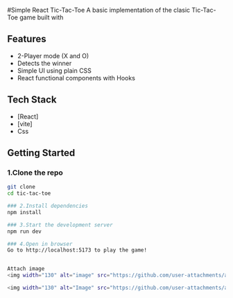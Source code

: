 #Simple React Tic-Tac-Toe
A basic implementation of the clasic Tic-Tac-Toe game built with 

## Features
- 2-Player mode (X and O)
- Detects the winner
- Simple UI using plain CSS
- React functional components with Hooks

## Tech Stack
- [React]
- [vite]
- Css

## Getting Started

### 1.Clone the repo
``` bash
git clone
cd tic-tac-toe

### 2.Install dependencies
npm install

### 3.Start the development server
npm run dev

### 4.Open in browser
Go to http://localhost:5173 to play the game!


Attach image
<img width="130" alt="image" src="https://github.com/user-attachments/assets/ebe15df2-3f10-423f-8158-ccff8b475790" />

<img width="130" alt="Image" src="https://github.com/user-attachments/assets/ae51207b-8172-411e-bf5a-4d19d08f2d48" />





